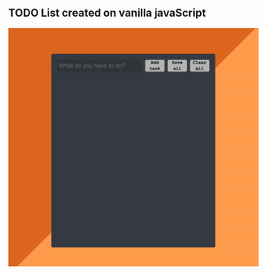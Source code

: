 ## TODO List created on vanilla javaScript
![screenshot 1](https://github.com/subaru300/js-todo-list/blob/main/scr.png)
